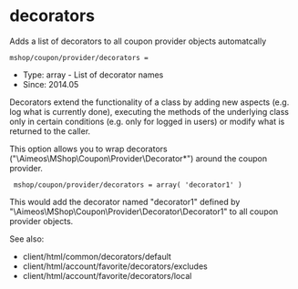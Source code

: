 
# decorators

Adds a list of decorators to all coupon provider objects automatcally

```
mshop/coupon/provider/decorators = 
```

* Type: array - List of decorator names
* Since: 2014.05

Decorators extend the functionality of a class by adding new aspects
(e.g. log what is currently done), executing the methods of the underlying
class only in certain conditions (e.g. only for logged in users) or
modify what is returned to the caller.

This option allows you to wrap decorators
("\Aimeos\MShop\Coupon\Provider\Decorator\*") around the coupon provider.

```
 mshop/coupon/provider/decorators = array( 'decorator1' )
```

This would add the decorator named "decorator1" defined by
"\Aimeos\MShop\Coupon\Provider\Decorator\Decorator1" to all coupon provider
objects.

See also:

* client/html/common/decorators/default
* client/html/account/favorite/decorators/excludes
* client/html/account/favorite/decorators/local
